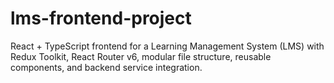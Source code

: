 # lms-frontend-project
React + TypeScript frontend for a Learning Management System (LMS) with Redux Toolkit, React Router v6, modular file structure, reusable components, and backend service integration.
